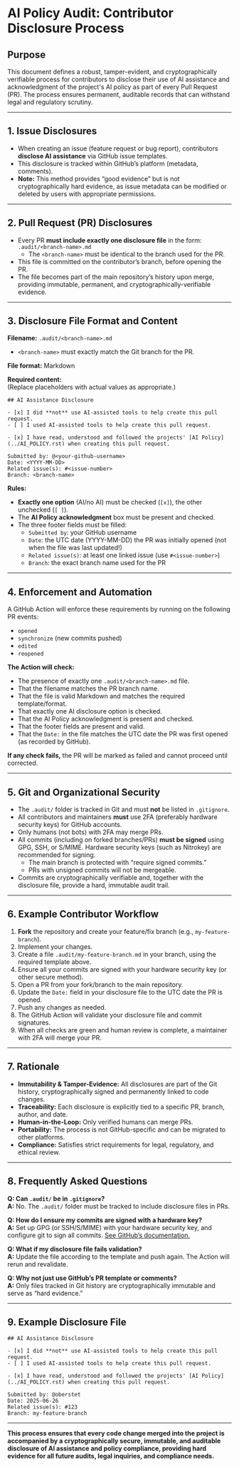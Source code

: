 # AI Policy Audit: Contributor Disclosure Process

## Purpose

This document defines a robust, tamper-evident, and
cryptographically verifiable process for contributors to disclose
their use of AI assistance and acknowledgment of the project's AI
policy as part of every Pull Request (PR). The process ensures
permanent, auditable records that can withstand legal and
regulatory scrutiny.

---

## 1. Issue Disclosures

- When creating an issue (feature request or bug report),
  contributors **disclose AI assistance** via GitHub issue
  templates.
- This disclosure is tracked within GitHub’s platform (metadata,
  comments).
- **Note:** This method provides “good evidence” but is not
  cryptographically hard evidence, as issue metadata can be
  modified or deleted by users with appropriate permissions.

---

## 2. Pull Request (PR) Disclosures

- Every PR **must include exactly one disclosure file** in the
  form:  
  `.audit/<branch-name>.md`
  - The `<branch-name>` must be identical to the branch used for
    the PR.
- This file is committed on the contributor’s branch, before
  opening the PR.
- The file becomes part of the main repository’s history upon
  merge, providing immutable, permanent, and
  cryptographically-verifiable evidence.

---

## 3. Disclosure File Format and Content

**Filename:** `.audit/<branch-name>.md`

- `<branch-name>` must exactly match the Git branch for the PR.

**File format:** Markdown

**Required content:**  
(Replace placeholders with actual values as appropriate.)

```
## AI Assistance Disclosure

- [x] I did **not** use AI-assisted tools to help create this pull request.
- [ ] I used AI-assisted tools to help create this pull request.

- [x] I have read, understood and followed the projects' [AI Policy](../AI_POLICY.rst) when creating this pull request.

Submitted by: @<your-github-username>
Date: <YYYY-MM-DD>
Related issue(s): #<issue-number>
Branch: <branch-name>
```

**Rules:**

- **Exactly one option** (AI/no AI) must be checked (`[x]`), the
  other unchecked (`[ ]`).
- The **AI Policy acknowledgment** box must be present and
  checked.
- The three footer fields must be filled:
  - `Submitted by`: your GitHub username
  - `Date`: the UTC date (YYYY-MM-DD) the PR was initially opened
    (not when the file was last updated!)
  - `Related issue(s)`: at least one linked issue (use
    `#<issue-number>`)
  - `Branch`: the exact branch name used for the PR

---

## 4. Enforcement and Automation

A GitHub Action will enforce these requirements by running on the
following PR events:

- `opened`
- `synchronize` (new commits pushed)
- `edited`
- `reopened`

**The Action will check:**

- The presence of exactly one `.audit/<branch-name>.md` file.
- That the filename matches the PR branch name.
- That the file is valid Markdown and matches the required
  template/format.
- That exactly one AI disclosure option is checked.
- That the AI Policy acknowledgment is present and checked.
- That the footer fields are present and valid.
- That the `Date:` in the file matches the UTC date the PR was
  first opened (as recorded by GitHub).

**If any check fails,** the PR will be marked as failed and
cannot proceed until corrected.

---

## 5. Git and Organizational Security

- The `.audit/` folder is tracked in Git and must **not** be
  listed in `.gitignore`.
- All contributors and maintainers **must** use 2FA (preferably
  hardware security keys) for GitHub accounts.
- Only humans (not bots) with 2FA may merge PRs.
- All commits (including on forked branches/PRs) **must be
  signed** using GPG, SSH, or S/MIME. Hardware security keys
  (such as Nitrokey) are recommended for signing.
  - The main branch is protected with “require signed commits.”
  - PRs with unsigned commits will not be mergeable.
- Commits are cryptographically verifiable and, together with the
  disclosure file, provide a hard, immutable audit trail.

---

## 6. Example Contributor Workflow

1. **Fork** the repository and create your feature/fix branch
   (e.g., `my-feature-branch`).
2. Implement your changes.
3. Create a file `.audit/my-feature-branch.md` in your branch,
   using the required template above.
4. Ensure all your commits are signed with your hardware security
   key (or other secure method).
5. Open a PR from your fork/branch to the main repository.
6. Update the `Date:` field in your disclosure file to the UTC
   date the PR is opened.
7. Push any changes as needed.
8. The GitHub Action will validate your disclosure file and
   commit signatures.
9. When all checks are green and human review is complete, a
   maintainer with 2FA will merge your PR.

---

## 7. Rationale

- **Immutability & Tamper-Evidence:** All disclosures are part of
  the Git history, cryptographically signed and permanently
  linked to code changes.
- **Traceability:** Each disclosure is explicitly tied to a
  specific PR, branch, author, and date.
- **Human-in-the-Loop:** Only verified humans can merge PRs.
- **Portability:** The process is not GitHub-specific and can be
  migrated to other platforms.
- **Compliance:** Satisfies strict requirements for legal,
  regulatory, and ethical review.

---

## 8. Frequently Asked Questions

**Q: Can `.audit/` be in `.gitignore`?**  
**A:** No. The `.audit/` folder must be tracked to include
disclosure files in PRs.

**Q: How do I ensure my commits are signed with a hardware
key?**  
**A:** Set up GPG (or SSH/S/MIME) with your hardware security
key, and configure git to sign all commits.
[See GitHub’s documentation.](https://docs.github.com/en/authentication/managing-commit-signature-verification/signing-commits)

**Q: What if my disclosure file fails validation?**  
**A:** Update the file according to the template and push again.
The Action will rerun and revalidate.

**Q: Why not just use GitHub’s PR template or comments?**  
**A:** Only files tracked in Git history are cryptographically
immutable and serve as “hard evidence.”

---

## 9. Example Disclosure File

```
## AI Assistance Disclosure

- [x] I did **not** use AI-assisted tools to help create this pull request.
- [ ] I used AI-assisted tools to help create this pull request.

- [x] I have read, understood and followed the projects' [AI Policy](../AI_POLICY.rst) when creating this pull request.

Submitted by: @oberstet
Date: 2025-06-26
Related issue(s): #123
Branch: my-feature-branch
```

---

**This process ensures that every code change merged into the
project is accompanied by a cryptographically secure, immutable,
and auditable disclosure of AI assistance and policy compliance,
providing hard evidence for all future audits, legal inquiries,
and compliance needs.**
